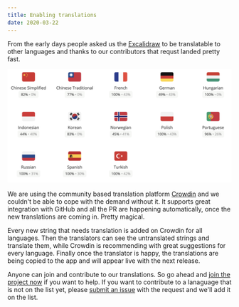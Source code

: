 ```yaml
---
title: Enabling translations
date: 2020-03-22
---
```


From the early days people asked us the [Excalidraw](https://excalidraw.com) to be translatable to other languages and thanks to our contributors that requst landed pretty fast.

<!-- end -->

[![Crowdin Languages](crowdin.png)](https://crowdin.com/project/excalidraw)

We are using the community based translation platform [Crowdin](https://crowdin.com) and we couldn't be able to cope with the demand without it. It supports great integration with GitHub and all the PR are happening automatically, once the new translations are coming in. Pretty magical.

Every new string that needs translation is added on Crowdin for all languages. Then the translators can see the untranslated strings and translate them, while Crowdin is recommending with great suggestions for every language. Finally once the translator is happy, the translations are being copied to the app and will appear live with the next release.

Anyone can join and contribute to our translations. So go ahead and [join the project now](https://crowdin.com/project/excalidraw) if you want to help. If you want to contribute to a lanaguage that is not on the list yet, please [submit an issue](https://github.com/excalidraw/excalidraw/issues/new) with the request and we'll add it on the list.
